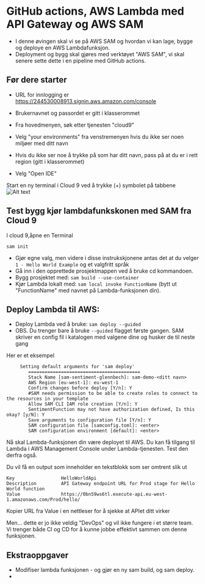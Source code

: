 # GitHub actions, AWS Lambda med API Gateway og AWS SAM

* I denne øvingen skal vi se på AWS SAM og hvordan vi kan lage, bygge og deploye en AWS Lambdafunksjon.
* Deployment og bygg skal gjøres med verktøyet "AWS SAM", vi skal senere sette dette i en pipeline med GitHub actions.

## Før dere starter

* URL for innlogging er https://244530008913.signin.aws.amazon.com/console
* Brukernavnet og passordet er gitt i klasserommet
* Fra hovedmenyen, søk etter tjenesten "cloud9"

* Velg "your environments" fra venstremenyen hvis du ikke ser noen miljøer med ditt navn
* Hvis du ikke ser noe å trykke på som har ditt navn, pass på at du er i rett region (gitt i klasserommet)
* Velg "Open IDE"

Start en ny terminal i Cloud 9 ved å trykke (+) symbolet på tabbene
![Alt text](img/newtab.png  "a title")

## Test bygg kjør lambdafunkskonen med SAM fra Cloud 9

I cloud 9,åpne en Terminal

```shell
sam init
```

* Gjør egne valg, men videre i disse instrukskjonene antas det at du velger ```1 - Hello World Example``` og et valgfritt språk
* Gå inn i den opprettede prosjektmappen ved å bruke cd kommandoen.
* Bygg prosjektet med: ```sam build --use-container```
* Kjør Lambda lokalt med: ```sam local invoke FunctionName``` (bytt ut "FunctionName" med navnet på Lambda-funksjonen din).

## Deploy Lambda til AWS:

* Deploy Lambda ved å bruke: ```sam deploy --guided```
* OBS. Du trenger bare å bruke ```--guided``` flagget første gangen. SAM skriver en config fil i katalogen med valgene dine
og husker de til neste gang 

Her er et eksempel 

```text
     Setting default arguments for 'sam deploy'
        =========================================
        Stack Name [sam-sentiment-glennbech]: sam-demo-<ditt navn> 
        AWS Region [eu-west-1]: eu-west-1
        Confirm changes before deploy [Y/n]: Y
        #SAM needs permission to be able to create roles to connect to the resources in your template
        Allow SAM CLI IAM role creation [Y/n]: Y
        SentimentFunction may not have authorization defined, Is this okay? [y/N]: Y
        Save arguments to configuration file [Y/n]: Y
        SAM configuration file [samconfig.toml]: <enter>
        SAM configuration environment [default]: <enter> 
```

Nå skal Lambda-funksjonen din være deployet til AWS. Du kan få tilgang til Lambda i AWS Management Console under
Lambda-tjenesten. Test den derfra også.

Du vil få en output som inneholder en tekstblokk som ser omtrent slik ut

```text
Key                 HelloWorldApi                                                                                                                                 
Description         API Gateway endpoint URL for Prod stage for Hello World function                                                                              
Value               https://0bn59ws6tl.execute-api.eu-west-1.amazonaws.com/Prod/hello/      
```
Kopier URL fra Value i en nettleser for å sjekke at APIet ditt virker

Men... dette er jo ikke veldig "DevOps" og vil ikke fungere i et større team. Vi trenger både CI og CD for å kunne jobbe
effektivt sammen om denne funksjonen.


## Ekstraoppgaver

* Modifiser  lambda funksjonen - og gjør en ny sam build, og sam deploy.
* 